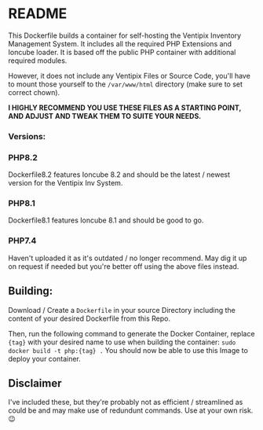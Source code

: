 # README

This Dockerfile builds a container for self-hosting the Ventipix Inventory Management System. It includes all the required PHP Extensions and Ioncube loader. It is based off the public PHP container with additional required modules.

However, it does not include any Ventipix Files or Source Code, you'll have to mount those yourself to the `/var/www/html` directory (make sure to set correct chown).

**I HIGHLY RECOMMEND YOU USE THESE FILES AS A STARTING POINT, AND ADJUST AND TWEAK THEM TO SUITE YOUR NEEDS.**
### Versions:

### PHP8.2
Dockerfile8.2 features Ioncube 8.2 and should be the latest / newest version for the Ventipix Inv System.

### PHP8.1
Dockerfile8.1 features Ioncube 8.1 and should be good to go.

### PHP7.4
Haven't uploaded it as it's outdated / no longer recommend. May dig it up on request if needed but you're better off using the above files instead.

## Building:
Download / Create a `Dockerfile` in your source Directory including the content of your desired Dockerfile from this Repo.

Then, run the following command to generate the Docker Container, replace `{tag}` with your desired name to use when building the container:
`sudo docker build -t php:{tag} .`
 You should now be able to use this Image to deploy your container.

## Disclaimer

I've included these, but they're probably not as efficient / streamlined as could be and may make use of redundunt commands. Use at your own risk. 😉
